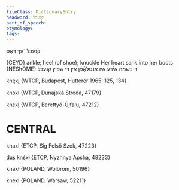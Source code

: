 ```yaml
---
fileClass: DictionaryEntry
headword: קנעכל
part_of_speech: 
etymology: 
tags: 
---
```

קנעכל
־עך
דאָס

{CEYD}
ankle; heel (of shoe); knuckle
Her heart sank into her boots {NEShÓME} די נשמה אי֜רע איז אַנטלאָ֜פֿן אין די שפּיץ קנעכל

knęxl̥ {WTCP, Budapest, Hutterer 1965: 125, 134}

knɔxl {WTCP, Dunajská Streda, 47179}

knɛ́xl̩ {WTCP, Berettyó-Újfalu, 47212}

CENTRAL
========

knaxl {ETCP, Sîg Felső Szek, 47223}

dus knɛ́xɫ {ETCP, Nyzhnya Apsha, 48233}

knaxɫ {POLAND, Wolbrom, 50196}

knexl {POLAND, Warsaw, 52211}